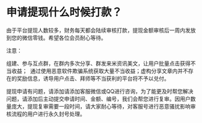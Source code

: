 # 申请提现什么时候打款？

由于平台提现人数较多，财务每天都会陆续审核打款，提现金额审核后一周内发放到您的微信零钱。希望各位会员耐心等待。

注意：

组建、参与互点群，在群内多次分享、群发来米资讯美文，让用户批量点击获得不当收益；  通过使用恶意软件欺骗系统获取大量不当收益；虚构分享文章内并不存在的奖励信息，诱导用户点击、拜师等不当获利的平台将不予以兑付。

提现申请有问题，请添加请添加客服微信或QQ进行咨询，为了能更及时帮您解决问题，请添加后主动提交申请时间、金额、编号，我们会帮您进行复审。因用户数量庞大，提现复审需要一段时间，请大家耐心等待，对客服号进行恶意骚扰影响审核流程的用户进行永久封号处理。

